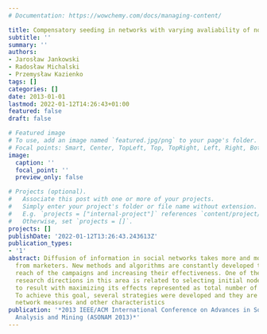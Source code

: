 ```yaml
---
# Documentation: https://wowchemy.com/docs/managing-content/

title: Compensatory seeding in networks with varying avaliability of nodes
subtitle: ''
summary: ''
authors:
- Jarosław Jankowski
- Radosław Michalski
- Przemysław Kazienko
tags: []
categories: []
date: 2013-01-01
lastmod: 2022-01-12T14:26:43+01:00
featured: false
draft: false

# Featured image
# To use, add an image named `featured.jpg/png` to your page's folder.
# Focal points: Smart, Center, TopLeft, Top, TopRight, Left, Right, BottomLeft, Bottom, BottomRight.
image:
  caption: ''
  focal_point: ''
  preview_only: false

# Projects (optional).
#   Associate this post with one or more of your projects.
#   Simply enter your project's folder or file name without extension.
#   E.g. `projects = ["internal-project"]` references `content/project/deep-learning/index.md`.
#   Otherwise, set `projects = []`.
projects: []
publishDate: '2022-01-12T13:26:43.243613Z'
publication_types:
- '1'
abstract: Diffusion of information in social networks takes more and more attention
  from marketers. New methods and algorithms are constantly developed towards maximizing
  reach of the campaigns and increasing their effectiveness. One of the important
  research directions in this area is related to selecting initial nodes of the campaign
  to result with maximizing its effects represented as total number of infections.
  To achieve this goal, several strategies were developed and they are based on different
  network measures and other characteristics
publication: '*2013 IEEE/ACM International Conference on Advances in Social Networks
  Analysis and Mining (ASONAM 2013)*'
---
```

